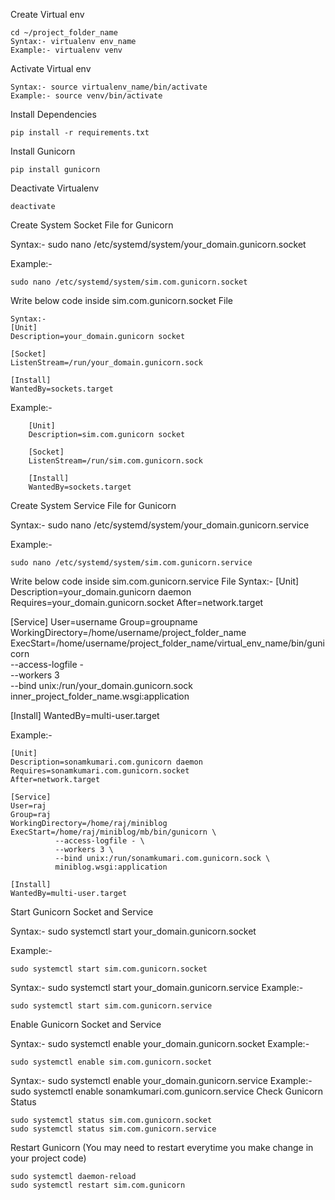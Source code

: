 
Create Virtual env

    cd ~/project_folder_name
    Syntax:- virtualenv env_name
    Example:- virtualenv venv
  
Activate Virtual env

    Syntax:- source virtualenv_name/bin/activate
    Example:- source venv/bin/activate

Install Dependencies

    pip install -r requirements.txt
  
Install Gunicorn

    pip install gunicorn
  
Deactivate Virtualenv

    deactivate


Create System Socket File for Gunicorn

Syntax:- sudo nano /etc/systemd/system/your_domain.gunicorn.socket

Example:- 

    sudo nano /etc/systemd/system/sim.com.gunicorn.socket
    

Write below code inside sim.com.gunicorn.socket File

    Syntax:- 
    [Unit]
    Description=your_domain.gunicorn socket
    
    [Socket]
    ListenStream=/run/your_domain.gunicorn.sock
    
    [Install]
    WantedBy=sockets.target

Example:- 

        [Unit]
        Description=sim.com.gunicorn socket
        
        [Socket]
        ListenStream=/run/sim.com.gunicorn.sock
        
        [Install]
        WantedBy=sockets.target

Create System Service File for Gunicorn

Syntax:- sudo nano /etc/systemd/system/your_domain.gunicorn.service

Example:- 

    sudo nano /etc/systemd/system/sim.com.gunicorn.service

Write below code inside sim.com.gunicorn.service File
Syntax:-
[Unit]
Description=your_domain.gunicorn daemon
Requires=your_domain.gunicorn.socket
After=network.target

[Service]
User=username
Group=groupname
WorkingDirectory=/home/username/project_folder_name
ExecStart=/home/username/project_folder_name/virtual_env_name/bin/gunicorn \
          --access-logfile - \
          --workers 3 \
          --bind unix:/run/your_domain.gunicorn.sock \
          inner_project_folder_name.wsgi:application

[Install]
WantedBy=multi-user.target

Example:-

    [Unit]
    Description=sonamkumari.com.gunicorn daemon
    Requires=sonamkumari.com.gunicorn.socket
    After=network.target
    
    [Service]
    User=raj
    Group=raj
    WorkingDirectory=/home/raj/miniblog
    ExecStart=/home/raj/miniblog/mb/bin/gunicorn \
              --access-logfile - \
              --workers 3 \
              --bind unix:/run/sonamkumari.com.gunicorn.sock \
              miniblog.wsgi:application
    
    [Install]
    WantedBy=multi-user.target

Start Gunicorn Socket and Service

Syntax:- sudo systemctl start your_domain.gunicorn.socket

Example:- 

    sudo systemctl start sim.com.gunicorn.socket
    

Syntax:- sudo systemctl start your_domain.gunicorn.service
Example:- 

    sudo systemctl start sim.com.gunicorn.service
    
Enable Gunicorn Socket and Service

Syntax:- sudo systemctl enable your_domain.gunicorn.socket
Example:- 

    sudo systemctl enable sim.com.gunicorn.socket

Syntax:- sudo systemctl enable your_domain.gunicorn.service
Example:- sudo systemctl enable sonamkumari.com.gunicorn.service
Check Gunicorn Status

    sudo systemctl status sim.com.gunicorn.socket
    sudo systemctl status sim.com.gunicorn.service
    
Restart Gunicorn (You may need to restart everytime you make change in your project code)

    sudo systemctl daemon-reload
    sudo systemctl restart sim.com.gunicorn
